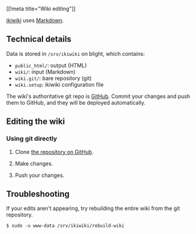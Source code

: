 [[!meta title="Wiki editing"]]

[ikiwiki](https://ikiwiki.info/) uses [Markdown][markdown].

## Technical details

Data is stored in `/srv/ikiwiki` on blight, which contains:

 * `public_html/`: output (HTML)
 * `wiki/`: input (Markdown)
 * `wiki.git/`: bare repository (git)
 * `wiki.setup`: ikiwiki configuration file

The wiki's authoritative git repo is [GitHub][github]. Commit your changes and
push them to GitHub, and they will be deployed automatically.

## Editing the wiki

### Using git directly

1. Clone [the repository on GitHub][github].

2. Make changes.

3. Push your changes.

## Troubleshooting

If your edits aren't appearing, try rebuilding the entire wiki from the git
repository.

    $ sudo -u www-data /srv/ikiwiki/rebuild-wiki

[github]: https://github.com/ocf/wiki
[markdown]: https://daringfireball.net/projects/markdown/syntax
